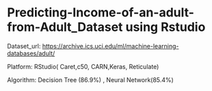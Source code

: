# Predicting-Income-of-an-adult-from-Adult_Dataset using Rstudio
Dataset_url: https://archive.ics.uci.edu/ml/machine-learning-databases/adult/



Platform: RStudio( Caret,c50, CARN,Keras, Reticulate)



Algorithm: Decision Tree (86.9%) , Neural Network(85.4%)
